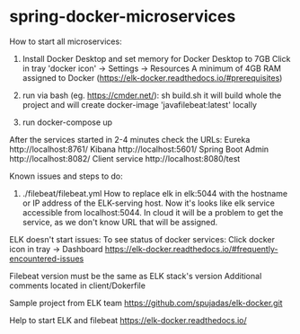 # spring-docker-microservices

How to start all microservices:

1. Install Docker Desktop and set memory for Docker Desktop to 7GB 
    Click in tray 'docker icon' -> Settings -> Resources
    A minimum of 4GB RAM assigned to Docker (https://elk-docker.readthedocs.io/#prerequisites) 

2. run via bash (eg. https://cmder.net/):
      sh build.sh
   it will build whole the project and will create docker-image 'javafilebeat:latest' locally     

3. run docker-compose up

After the services started in 2-4 minutes check the URLs:
  Eureka            http://localhost:8761/
  Kibana            http://localhost:5601/
  Spring Boot Admin http://localhost:8082/
  Client service    http://localhost:8080/test
    
Known issues and steps to do:
 1) ./filebeat/filebeat.yml
    How to replace elk in elk:5044 with the hostname or IP address of the ELK-serving host.
    Now it's looks like elk service accessible from localhost:5044.
    In cloud it will be a problem to get the service, as we don't know URL that will be assigned.    

ELK doesn't start issues:
    To see status of docker services: Click docker icon in tray -> Dashboard 
    https://elk-docker.readthedocs.io/#frequently-encountered-issues

Filebeat version must be the same as ELK stack's version
Additional comments located in client/Dokerfile 

Sample project from ELK team
https://github.com/spujadas/elk-docker.git

Help to start ELK and filebeat
https://elk-docker.readthedocs.io/

